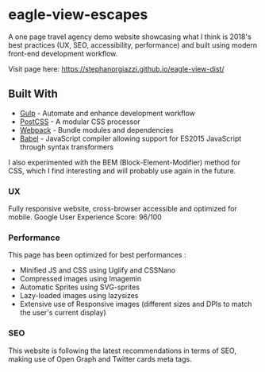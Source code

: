 # eagle-view-escapes

A one page travel agency demo website showcasing what I think is 2018's best practices (UX, SEO, accessibility, performance) and built using modern front-end development workflow.

Visit page here: https://stephanorgiazzi.github.io/eagle-view-dist/

## Built With

* [Gulp](https://gulpjs.com/) - Automate and enhance development workflow
* [PostCSS](http://postcss.org/) - A modular CSS processor
* [Webpack](https://webpack.js.org/) - Bundle modules and dependencies
* [Babel](babeljs.io/) - JavaScript compiler allowing support for ES2015 JavaScript through syntax transformers

I also experimented with the BEM (Block-Element-Modifier) method for CSS, which I find interesting and will probably use again in the future.

### UX

Fully responsive website, cross-browser accessible and optimized for mobile.
Google User Experience Score: 96/100

### Performance

This page has been optimized for best performances :
  - Minified JS and CSS using Uglify and CSSNano
  - Compressed images using Imagemin
  - Automatic Sprites using SVG-sprites
  - Lazy-loaded images using lazysizes
  - Extensive use of Responsive images (different sizes and DPIs to match the user's current display)

### SEO

This website is following the latest recommendations in terms of SEO, making use of Open Graph and Twitter cards meta tags.
